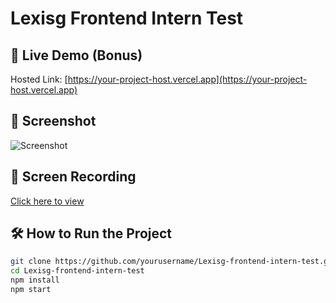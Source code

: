 


# Lexisg Frontend Intern Test

## 🚀 Live Demo (Bonus)
Hosted Link: [https://your-project-host.vercel.app](https://your-project-host.vercel.app)

## 📸 Screenshot
![Screenshot](./screenshot.png)

## 🎥 Screen Recording
[Click here to view](https://your-screen-recording-link.com)

## 🛠️ How to Run the Project

```bash
git clone https://github.com/yourusername/Lexisg-frontend-intern-test.git
cd Lexisg-frontend-intern-test
npm install
npm start
